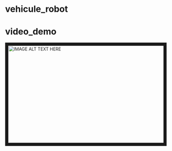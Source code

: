 # vehicule_robot

# video_demo
<a href="http://www.youtube.com/watch?feature=player_embedded&v=_jR3Tn5K2Do
" target="_blank"><img src="http://img.youtube.com/vi/_jR3Tn5K2Do/0.jpg" 
alt="IMAGE ALT TEXT HERE" width="560" height="315" border="10" /></a>
